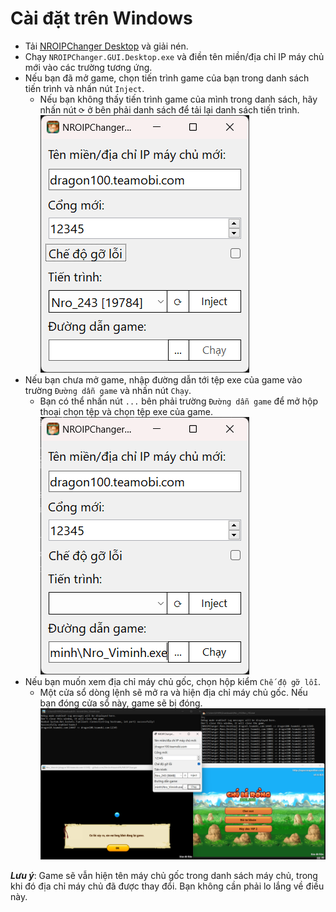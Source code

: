 # Cài đặt trên Windows
- Tải [NROIPChanger Desktop](../../../releases/latest/download/NROIPChanger.Desktop.zip) và giải nén. 
- Chạy `NROIPChanger.GUI.Desktop.exe` và điền tên miền/địa chỉ IP máy chủ mới vào các trường tương ứng.
- Nếu bạn đã mở game, chọn tiến trình game của bạn trong danh sách tiến trình và nhấn nút `Inject`.
  - Nếu bạn không thấy tiến trình game của mình trong danh sách, hãy nhấn nút `⟳` ở bên phải danh sách để tải lại danh sách tiến trình.
  <br>![](./Media/Installation-Windows-1.png)
- Nếu bạn chưa mở game, nhập đường dẫn tới tệp exe của game vào trường `Đường dẫn game` và nhấn nút `Chạy`.
  - Bạn có thể nhấn nút `...` bên phải trường `Đường dẫn game` để mở hộp thoại chọn tệp và chọn tệp exe của game.
  <br>![](./Media/Installation-Windows-2.png)
- Nếu bạn muốn xem địa chỉ máy chủ gốc, chọn hộp kiểm `Chế độ gỡ lỗi`.
  - Một cửa sổ dòng lệnh sẽ mở ra và hiện địa chỉ máy chủ gốc. Nếu bạn đóng cửa sổ này, game sẽ bị đóng.
  <br>![](./Media/Installation-Windows-3.png)

*__Lưu ý__*: Game sẽ vẫn hiện tên máy chủ gốc trong danh sách máy chủ, trong khi đó địa chỉ máy chủ đã được thay đổi. Bạn không cần phải lo lắng về điều này.